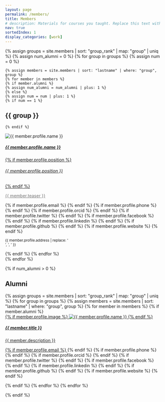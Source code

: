 ```yaml
---
layout: page
permalink: /members/
title: Members
# description: Materials for courses you taught. Replace this text with your description.
nav: true
sortedIndex: 1
display_categories: [work]
---
```


{% assign groups = site.members | sort: "group_rank" | map: "group" | uniq %}
{% assign num_alumni = 0 %}
{% for group in groups %}
{% assign num = 0 %}

    {% assign members = site.members | sort: "lastname" | where: "group", group %}
    {% for member in members %}
    {% if member.alumni %}
    {% assign num_alumni = num_alumni | plus: 1 %}
    {% else %}
    {% assign num = num | plus: 1 %}
    {% if num == 1 %}
## {{ group }}
    {% endif %}
<p>
    <div class="card hoverable bg-custom-1 d-block">
        <div class="row no-gutters">
            <div class="col-sm-4 col-md-3">
                <img src="{{ '/assets/img/' | append: member.profile.image | relative_url }}" class="img-fluid w-100 rounded-circle" alt="{{ member.profile.name }}" />
            </div>
            <div class="col-sm-8 col-md-9">
                <div class="card-body">
                    <a href="{{ member.url | relative_url }}">
                    <h5 class="card-title">{{ member.profile.name }}</h5>
                    {% if member.profile.position %}<h6 class="card-subtitle mb-2 text-muted">{{ member.profile.position }}</h6>{% endif %}
                    <p class="card-text" style="color: var(--global-text-color);opacity:.6">
                        {{ member.teaser }}
                    </p>
                    </a>
                    {% if member.profile.email %}
                        <a href="mailto:{{ member.profile.email }}" class="card-link"><i class="fas fa-envelope"></i></a>
                    {% endif %}
                    {% if member.profile.phone %}
                        <a href="tel:{{ member.profile.phone }}" class="card-link"><i class="fas fa-phone"></i></a>
                    {% endif %}
                    {% if member.profile.orcid %}
                        <a href="https://orcid.org/{{ member.profile.orcid }}" class="card-link" target="_blank"><i class="fab fa-orcid"></i></a>
                    {% endif %}
                    {% if member.profile.twitter %}
                        <a href="https://twitter.com/{{ member.profile.twitter }}" class="card-link" target="_blank"><i class="fab fa-twitter"></i></a>
                    {% endif %}
                    {% if member.profile.facebook %}
                        <a href="https://facebook.com/{{ member.profile.facebook }}" class="card-link" target="_blank"><i class="fab fa-facebook"></i></a>
                    {% endif %}
                    {% if member.profile.linkedin %}
                        <a href="https://linkedin.com/in/{{ member.profile.linkedin }}" class="card-link" target="_blank"><i class="fab fa-linkedin"></i></a>
                    {% endif %}
                    {% if member.profile.github %}
                        <a href="https://github.com/{{ member.profile.github }}" class="card-link" target="_blank"><i class="fab fa-github"></i></a>
                    {% endif %}
                    {% if member.profile.website %}
                        <a href="{{ member.profile.website }}" class="card-link" target="_blank"><i class="fas fa-globe"></i></a>
                    {% endif %}
                    <p class="card-text">
                        <small class="test-muted"><i class="fas fa-thumbtack"></i> {{ member.profile.address | replace: '<br />', ', ' }}</small>
                    </p>
                </div>
            </div>
        </div>
    </div>
</p>
    {% endif %}
    {% endfor %}
<br/>
{% endfor %}


{% if num_alumni > 0 %}
## Alumni
<div class="project">
<div class="grid" >

<div class="container mt-5">
<!-- <div class="row row-cols-5"> -->
{% assign groups = site.members | sort: "group_rank" | map: "group" | uniq %}
{% for group in groups %}
    {% assign members = site.members | sort: "lastname" | where: "group", group %}
    {% for member in members %}
    {% if member.alumni %}

<div class="grid-item">

  <a href="{{ member.url | relative_url }}">

<div class="card hoverable bg-custom-1 d-block w-30 p-3">
    {% if member.profile.image %}
    <img src="{{ '/assets/img/' | append: member.profile.image | relative_url }}" class="img-fluid" alt="{{ member.profile.name }}">
    {% endif %}
    <div class="card-body">
    <h5 class="card-title">{{ member.title }}</h5>
    <p class="card-text">{{ member.description }}</p>
    <div class="row mx-auto">
        {% if member.profile.email %}
            <a href="mailto:{{ member.profile.email }}" class="card-link"><i class="fas fa-envelope"></i></a>
        {% endif %}
        {% if member.profile.phone %}
            <a href="tel:{{ member.profile.phone }}" class="card-link"><i class="fas fa-phone"></i></a>
        {% endif %}
        {% if member.profile.orcid %}
            <a href="https://orcid.org/{{ member.profile.orcid }}" class="card-link" target="_blank"><i class="fab fa-orcid"></i></a>
        {% endif %}
        {% if member.profile.twitter %}
            <a href="https://twitter.com/{{ member.profile.twitter }}" class="card-link" target="_blank"><i class="fab fa-twitter"></i></a>
        {% endif %}
        {% if member.profile.facebook %}
            <a href="https://facebook.com/{{ member.profile.facebook }}" class="card-link" target="_blank"><i class="fab fa-facebook"></i></a>
        {% endif %}
        {% if member.profile.linkedin %}
            <a href="https://linkedin.com/in/{{ member.profile.linkedin }}" class="card-link" target="_blank"><i class="fab fa-linkedin"></i></a>
        {% endif %}
        {% if member.profile.github %}
            <a href="https://github.com/{{ member.profile.github }}" class="card-link" target="_blank"><i class="fab fa-github"></i></a>
        {% endif %}
        {% if member.profile.website %}
            <a href="{{ member.profile.website }}" class="card-link" target="_blank"><i class="fas fa-globe"></i></a>
        {% endif %}
    </div>
    </div>
</div>
  </a>
</div>

{% endif %}
{% endfor %}
{% endfor %}
</div>
</div>
</div>
<!-- </div> -->
{% endif %}

